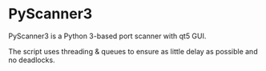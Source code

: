 # PyScanner3

PyScanner3 is a Python 3-based port scanner with qt5 GUI. 

The script uses threading & queues to ensure as little delay as possible and no deadlocks. 
